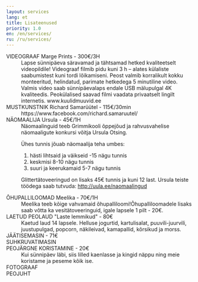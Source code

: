 ```yaml
---
layout: services
lang: et
title: Lisateenused
priority: 1.0
en: /en/services/
ru: /ru/services/
---
```


<dt>VIDEOGRAAF Marge Prints - 300€/3H</dt>
<dd>
Lapse sünnipäeva säravamad ja tähtsamad hetked kvaliteetselt videopildile!
Videograaf filmib pidu kuni 3 h – alates külaliste saabumistest kuni tordi lõikamiseni.
Peost valmib korralikult kokku monteeritud, helindatud, parimate hetkedega 5 minutiline video.
Valmis video saab sünnipäevalaps endale USB mälupulgal 4K kvaliteedis.
Peokülalised saavad filmi vaadata privaatselt lingilt internetis.
www.kuulidmuuvid.ee
</dd>

<dt>MUSTKUNSTNIK  Richard Samarüütel - 115€/30min</dt>
<dd>https://www.facebook.com/richard.samaruutel/</dd>

<dt>NÄOMAALIJA Ursula - 45€/1H</dt>
<dd>
Näomaalinguid teeb Grimmikooli õppejõud ja rahvusvahelise näomaaligute konkursi võitja Ursula Otsing. 

Ühes tunnis jõuab näomaalija teha umbes:
1) hästi lihtsaid ja väikseid -15 nägu tunnis
2) keskmisi 8-10 nägu tunnis
3) suuri ja keerukamaid 5-7 nägu tunnis

Glittertätoveeringud on lisaks 45€ tunnis ja kuni 12 last.
Ursula teiste töödega saab tutvuda: http://uula.ee/naomaalingud
</dd>

<dt>ÕHUPALLILOOMAD Meelika - 70€/1H</dt>
<dd>
Meelika teeb kõige vahvamaid õhupalliloomi!Õhupalliloomadele lisaks saab võtta ka vesitätoveeringuid, igale lapsele 1 pilt - 20€. 
</dd>

<dt>LAETUD PEOLAUD "Laste lemmikud" - 80€</dt>
<dd>
Kaetud laud 14 lapsele. 
Helluse jogurtid, kartulisalat, puuvili-juurvili, juustupulgad, popcorn, näkileivad, kamapallid, kõrsikud ja morss.
</dd>

<dt>JÄÄTISEMASIN - 71€</dt>
<dd>
</dd>

<dt>SUHKRUVATIMASIN</dt>
<dd>
</dd>

<dt>PEOJÄRGNE KORISTAMINE - 20€</dt>
<dd>
Kui sünnipäev läbi, siis lilled kaenlasse ja kingid näppu ning meie koristame ja peseme kõik ise. 
</dd>

<dt>FOTOGRAAF</dt>
<dd>
</dd>

<dt>PEOJUHT<dt>
<dd>
</dd>
